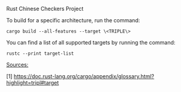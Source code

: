 <h>Rust Chinese Checkers Project</h>

To build for a specific architecture, run the command:

```cargo build --all-features --target \<TRIPLE\>```

You can find a list of all supported targets by running the command:

```rustc --print target-list```

<p><u>Sources:</u></p>

[1] https://doc.rust-lang.org/cargo/appendix/glossary.html?highlight=tripl#target